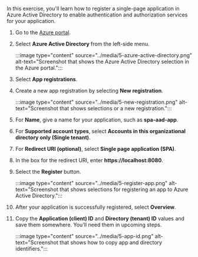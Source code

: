 In this exercise, you'll learn how to register a single-page application in Azure Active Directory to enable authentication and authorization services for your application. 

1. Go to the [Azure portal](https://portal.azure.com).  

2. Select **Azure Active Directory** from the left-side menu.
   
   :::image type="content" source="../media/5-azure-active-directory.png" alt-text="Screenshot that shows the Azure Active Directory selection in the Azure portal.":::

3. Select **App registrations**.
4. Create a new app registration by selecting **New registration**.

   :::image type="content" source="../media/5-new-registration.png" alt-text="Screenshot that shows selections or a new registration.":::

5. For **Name**, give a name for your application, such as **spa-aad-app**.
6. For **Supported account types**, select **Accounts in this organizational directory only (Single tenant)**.
7. For **Redirect URI (optional)**, select **Single page application (SPA)**.
8. In the box for the redirect URI, enter **https://localhost:8080**.
9. Select the **Register** button.

   :::image type="content" source="../media/5-register-app.png" alt-text="Screenshot that shows selections for registering an app to Azure Active Directory.":::

10.	After your application is successfully registered, select **Overview**.
11.	Copy the **Application (client) ID** and **Directory (tenant) ID** values and save them somewhere. You'll need them in upcoming steps. 

    :::image type="content" source="../media/5-app-id.png" alt-text="Screenshot that shows how to copy app and directory identifiers.":::